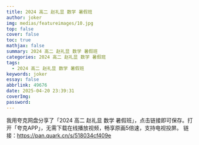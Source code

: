 ```yaml
---
title: 2024 高二 赵礼显 数学 暑假班
author: joker
img: medias/featureimages/10.jpg
top: false
cover: false
toc: true
mathjax: false
summary: 2024 高二 赵礼显 数学 暑假班
categories: 2024 高二 赵礼显 数学 暑假班
tags:
  - 2024 高二 赵礼显 数学 暑假班
keywords: joker
essay: false
abbrlink: 49676
date: 2025-04-20 23:39:31
coverImg:
password:
---
```


我用夸克网盘分享了「2024 高二 赵礼显 数学 暑假班」，点击链接即可保存。打开「夸克APP」，无需下载在线播放视频，畅享原画5倍速，支持电视投屏。
链接：https://pan.quark.cn/s/518034cf409e
